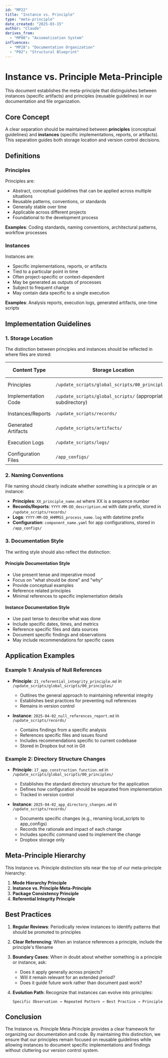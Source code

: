 ```yaml
---
id: "MP22"
title: "Instance vs. Principle"
type: "meta-principle"
date_created: "2025-03-15"
author: "Claude"
derives_from:
  - "MP00": "Axiomatization System"
influences:
  - "MP28": "Documentation Organization"
  - "P02": "Structural Blueprint"
---
```


# Instance vs. Principle Meta-Principle

This document establishes the meta-principle that distinguishes between instances (specific artifacts) and principles (reusable guidelines) in our documentation and file organization.

## Core Concept

A clear separation should be maintained between **principles** (conceptual guidelines) and **instances** (specific implementations, reports, or artifacts). This separation guides both storage location and version control decisions.

## Definitions

### Principles

Principles are:
- Abstract, conceptual guidelines that can be applied across multiple situations
- Reusable patterns, conventions, or standards
- Generally stable over time
- Applicable across different projects
- Foundational to the development process

**Examples**: Coding standards, naming conventions, architectural patterns, workflow processes

### Instances

Instances are:
- Specific implementations, reports, or artifacts
- Tied to a particular point in time
- Often project-specific or context-dependent
- May be generated as outputs of processes
- Subject to frequent change
- May contain data specific to a single execution

**Examples**: Analysis reports, execution logs, generated artifacts, one-time scripts

## Implementation Guidelines

### 1. Storage Location

The distinction between principles and instances should be reflected in where files are stored:

| Content Type | Storage Location | Version Control |
|--------------|-----------------|-----------------|
| Principles | `/update_scripts/global_scripts/00_principles/` | Git repository |
| Implementation Code | `/update_scripts/global_scripts/` (appropriate subdirectory) | Git repository |
| Instances/Reports | `/update_scripts/records/` | Dropbox only |
| Generated Artifacts | `/update_scripts/artifacts/` | Dropbox only |
| Execution Logs | `/update_scripts/logs/` | Dropbox only |
| Configuration Files | `/app_configs/` | Dropbox only |

### 2. Naming Conventions

File naming should clearly indicate whether something is a principle or an instance:

- **Principles**: `XX_principle_name.md` where XX is a sequence number
- **Records/Reports**: `YYYY-MM-DD_description.md` with date prefix, stored in `/update_scripts/records/`
- **Logs**: `YYYY-MM-DD_HHMMSS_process_name.log` with datetime prefix
- **Configuration**: `component_name.yaml` for app configurations, stored in `/app_configs/`

### 3. Documentation Style

The writing style should also reflect the distinction:

#### Principle Documentation Style
- Use present tense and imperative mood
- Focus on "what should be done" and "why"
- Provide conceptual examples
- Reference related principles
- Minimal references to specific implementation details

#### Instance Documentation Style
- Use past tense to describe what was done
- Include specific dates, times, and metrics
- Reference specific files and data sources
- Document specific findings and observations
- May include recommendations for specific cases

## Application Examples

### Example 1: Analysis of Null References

- **Principle**: `21_referential_integrity_principle.md` in `/update_scripts/global_scripts/00_principles/`
  - Outlines the general approach to maintaining referential integrity
  - Establishes best practices for preventing null references
  - Remains in version control

- **Instance**: `2025-04-02_null_references_report.md` in `/update_scripts/records/`
  - Contains findings from a specific analysis
  - References specific files and issues found
  - Includes recommendations specific to current codebase
  - Stored in Dropbox but not in Git

### Example 2: Directory Structure Changes

- **Principle**: `17_app_construction_function.md` in `/update_scripts/global_scripts/00_principles/`
  - Establishes the standard directory structure for the application
  - Defines how configuration should be separated from implementation
  - Tracked in version control

- **Instance**: `2025-04-02_app_directory_changes.md` in `/update_scripts/records/`
  - Documents specific changes (e.g., renaming local_scripts to app_configs)
  - Records the rationale and impact of each change
  - Includes specific command used to implement the change
  - Dropbox storage only

## Meta-Principle Hierarchy

This Instance vs. Principle distinction sits near the top of our meta-principle hierarchy:

1. **Mode Hierarchy Principle**
2. **Instance vs. Principle Meta-Principle**
3. **Package Consistency Principle**
4. **Referential Integrity Principle**

## Best Practices

1. **Regular Reviews**: Periodically review instances to identify patterns that should be promoted to principles

2. **Clear Referencing**: When an instance references a principle, include the principle's filename

3. **Boundary Cases**: When in doubt about whether something is a principle or instance, ask:
   - Does it apply generally across projects?
   - Will it remain relevant for an extended period?
   - Does it guide future work rather than document past work?

4. **Evolution Path**: Recognize that instances can evolve into principles:
   ```
   Specific Observation → Repeated Pattern → Best Practice → Principle
   ```

## Conclusion

The Instance vs. Principle Meta-Principle provides a clear framework for organizing our documentation and code. By maintaining this distinction, we ensure that our principles remain focused on reusable guidelines while allowing instances to document specific implementations and findings without cluttering our version control system.